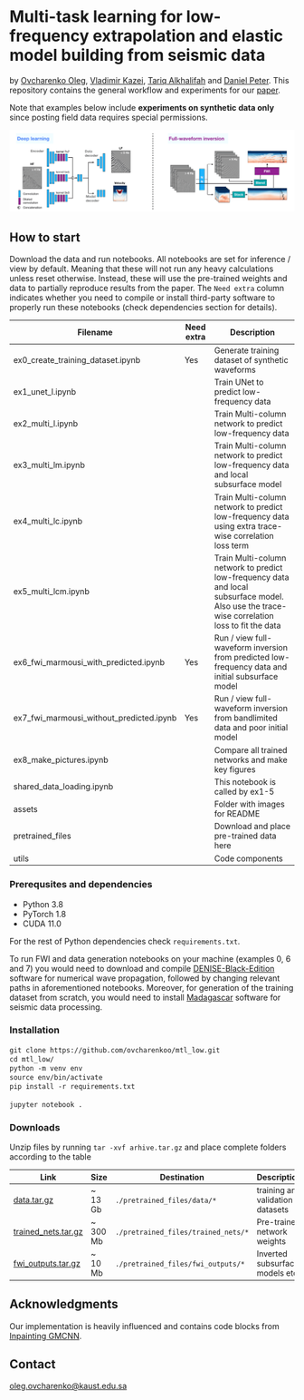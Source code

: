 
# Multi-task learning for low-frequency extrapolation and elastic model building from seismic data


by [Ovcharenko Oleg](https://ovcharenkoo.com/), [Vladimir Kazei](https://vkazei.com/), [Tariq Alkhalifah](https://sites.google.com/a/kaust.edu.sa/tariq/home) and [Daniel Peter](https://github.com/danielpeter). This repository contains the general workflow and experiments for our [paper](https://google.com/).


Note that examples below include **experiments on synthetic data only** since posting field data requires special permissions.

![workflow](./assets/arch.png)

## How to start
Download the data and run notebooks. All notebooks are set for inference / view by default. Meaning that these will not run any heavy calculations unless reset otherwise. Instead, these will use the pre-trained weights and data to partially reproduce results from the paper. The `Need extra` column indicates whether you need to compile or install third-party software to properly run these notebooks (check dependencies section for details).


| Filename | Need extra | Description |
| -------- | ----- | ---- |
| ex0_create_training_dataset.ipynb | Yes | Generate training dataset of synthetic waveforms | 
| ex1_unet_l.ipynb | | Train UNet to predict low-frequency data | 
| ex2_multi_l.ipynb | | Train Multi-column network to predict low-frequency data |
| ex3_multi_lm.ipynb |  | Train Multi-column network to predict low-frequency data and local subsurface model|
| ex4_multi_lc.ipynb | | Train Multi-column network to predict low-frequency data using extra trace-wise correlation loss term | 
| ex5_multi_lcm.ipynb | | Train Multi-column network to predict low-frequency data and local subsurface model. Also use the trace-wise correlation loss to fit the data |
| ex6_fwi_marmousi_with_predicted.ipynb | Yes | Run / view full-waveform inversion from predicted low-frequency data and initial subsurface model| 
| ex7_fwi_marmousi_without_predicted.ipynb | Yes | Run / view full-waveform inversion from bandlimited data and poor initial model |
| ex8_make_pictures.ipynb | | Compare all trained networks and make key figures | 
| shared_data_loading.ipynb | | This notebook is called by ex1-5|
| assets | | Folder with images for README| 
| pretrained_files | | Download and place pre-trained data here | 
| utils |  | Code components | 

### Prerequsites and dependencies
* Python 3.8
* PyTorch 1.8
* CUDA 11.0

For the rest of Python dependencies check `requirements.txt`.

To run FWI and data generation notebooks on your machine (examples 0, 6 and 7) you would need to download and compile [DENISE-Black-Edition](https://github.com/daniel-koehn/DENISE-Black-Edition) software for numerical wave propagation, followed by changing relevant paths in aforementioned notebooks. Moreover, for generation of the training dataset from scratch, you would need to install [Madagascar](https://github.com/ahay/src) software for seismic data processing.

### Installation
```
git clone https://github.com/ovcharenkoo/mtl_low.git
cd mtl_low/
python -m venv env
source env/bin/activate
pip install -r requirements.txt

jupyter notebook .
```

### Downloads
Unzip files by running `tar -xvf arhive.tar.gz` and place complete folders according to the table

| Link | Size | Destination | Description
| ---- | -----| ------------| ----------- |
| [data.tar.gz](https://www.dropbox.com/s/58zckalcm6wlp06/data.tar.gz?dl=1) | ~ 13 Gb | `./pretrained_files/data/*` | training and validation datasets
| [trained_nets.tar.gz](https://www.dropbox.com/s/a8wvncp86iiob0d/trained_nets.tar.gz?dl=1) | ~ 300 Mb| `./pretrained_files/trained_nets/*` | Pre-trained network weights
| [fwi_outputs.tar.gz](https://www.dropbox.com/s/jpnb18j62jqrs22/fwi_outputs.tar.gz?dl=1) | ~ 10 Mb | `./pretrained_files/fwi_outputs/*` | Inverted subsurface models etc.

## Acknowledgments
Our implementation is heavily influenced and contains code blocks from [Inpainting GMCNN](https://github.com/shepnerd/inpainting_gmcnn).

## Contact
oleg.ovcharenko@kaust.edu.sa